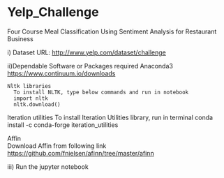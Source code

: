 # Yelp_Challenge
Four Course Meal Classification Using Sentiment Analysis for Restaurant Business

i) Dataset URL:
	http://www.yelp.com/dataset/challenge

ii)Dependable Software or Packages required
    Anaconda3
     https://www.continuum.io/downloads
 
    Nltk libraries
      To install NLTK, type below commands and run in notebook
      import nltk
      nltk.download()
      
   Iteration utilities
    To install Iteration Utilities library, run in terminal
     conda install -c conda-forge iteration_utilities
      
   Affin	
    Download Affin from following link
		https://github.com/fnielsen/afinn/tree/master/afinn

iii) Run the jupyter notebook
